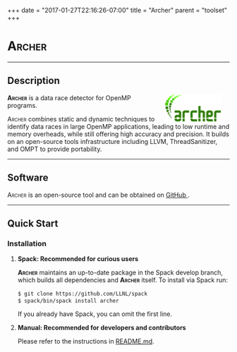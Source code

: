 +++
date = "2017-01-27T22:16:26-07:00"
title = "Archer"
parent = "toolset"
+++

<h1><span style="font-variant: small-caps;">Archer</span></h1>

---

## Description

<img src="../img/archer_logo.svg" width="25%" alt="Archer Logo" title="Archer" align="right" style="margin-left: 20px; margin-right: 20px;"/>

<span style="font-variant: small-caps;"><b>Archer</b></span> is a data race detector for OpenMP programs.

<span style="font-variant: small-caps;">Archer</span> combines static and dynamic techniques to identify data races in large OpenMP applications, leading to low runtime and memory overheads, while still offering high accuracy and precision. It builds on an open-source tools infrastructure including LLVM, ThreadSanitizer, and OMPT to provide portability.

---

## Software

<span style="font-variant: small-caps;">Archer</span> is an open-source tool and can be obtained on <a class="smooth-link" title="GitHub" href="https://github.com/PRUNERS/archer" target="_blank"><u>GitHub</u> <i class="fa fa-github"></i></a>.

---

## Quick Start

### Installation

1. **Spack: Recommended for curious users**

	<span style="font-variant: small-caps;"><b>Archer</b></span> maintains an up-to-date package in the Spack develop branch, which builds all dependencies and <span style="font-variant: small-caps;"><b>Archer</b></span> itself. To install via Spack run:

	```console
	$ git clone https://github.com/LLNL/spack
	$ spack/bin/spack install archer
	```

	If you already have Spack, you can omit the first line.


2. **Manual: Recommended for developers and contributors**

	Please refer to the instructions in <a class="smooth-link" title="README" href="https://github.com/PRUNERS/archer/blob/master/README.md" target="_blank">README.md</a>. 
